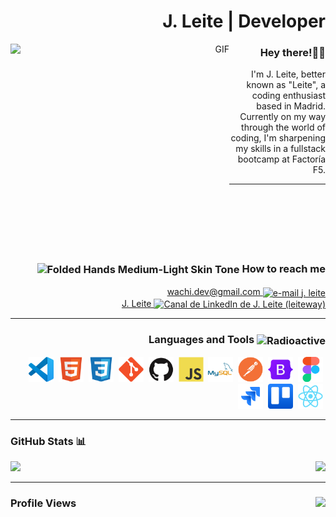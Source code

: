  <div align="right">
  
# J. Leite | Developer 
 
 <img align="left" alt="GIF" src="https://user-images.githubusercontent.com/74038190/235224431-e8c8c12e-6826-47f1-89fb-2ddad83b3abf.gif" width="350px" height="350px"/>


   
### Hey there!👋🏼<br>
I'm J. Leite, better known as "Leite", a coding enthusiast based in Madrid.
<br>
Currently on my way through the world of coding, I'm sharpening my skills in a fullstack bootcamp at Factoría F5.


 
***


### <img align="center" src="https://raw.githubusercontent.com/Tarikul-Islam-Anik/Animated-Fluent-Emojis/master/Emojis/Hand%20gestures/Folded%20Hands%20Medium-Light%20Skin%20Tone.png" alt="Folded Hands Medium-Light Skin Tone" width="25" height="25" /> How to reach me
<p align="right">
<a href="mailto:wachi.dev@gmail.com" target="blank"> wachi.dev@gmail.com <img align="center" src="https://raw.githubusercontent.com/Tarikul-Islam-Anik/Animated-Fluent-Emojis/master/Emojis/Objects/E-Mail.png" alt="e-mail j. leite" width="35px" height="35px" /></a>
<br><a href="https://www.linkedin.com/in/leite-dev" target="blank"> J. Leite <img align="center" src="https://cdn-icons-png.flaticon.com/256/174/174857.png" alt="Canal de LinkedIn de J. Leite (leiteway)" height="27px" width="27px" /></a>

***
  
### Languages and Tools <img align="center" src="https://raw.githubusercontent.com/Tarikul-Islam-Anik/Animated-Fluent-Emojis/master/Emojis/Symbols/Radioactive.png" alt="Radioactive" width="25" height="25" /> 
<div>
    <img src="https://github.com/devicons/devicon/blob/master/icons/vscode/vscode-original.svg" title="VSCODE" alt="VSCODE" width="40" height="40"/>&nbsp;
    <img src="https://github.com/devicons/devicon/blob/master/icons/html5/html5-original.svg" title="HTML5" alt="HTML" width="40" height="40"/>&nbsp;
    <img src="https://github.com/devicons/devicon/blob/master/icons/css3/css3-original.svg" title="css3" alt="css3" width="40" height="40"/>&nbsp;
    <img src="https://github.com/devicons/devicon/blob/master/icons/git/git-original.svg"  title="GIT" alt="GIT" width="40" height="40"/>&nbsp;
    <img src="https://github.com/devicons/devicon/blob/master/icons/github/github-original.svg" title="github" alt="github" width="40" height="40"/>&nbsp;
    <img src="https://github.com/devicons/devicon/blob/master/icons/javascript/javascript-original.svg" title="JS" alt="JS" width="40" height="40"/>&nbsp;
    <img src="https://github.com/devicons/devicon/blob/master/icons/mysql/mysql-original-wordmark.svg" title="mysql" alt="mysql" width="40" height="40"/>&nbsp;
    <img src="https://github.com/devicons/devicon/blob/master/icons/postman/postman-original.svg" title="postman" alt="postman" width="40" height="40"/>&nbsp;
    <img src="https://github.com/devicons/devicon/blob/master/icons/bootstrap/bootstrap-original.svg" title="bootstrap" alt="bootstrap" width="40" height="40"/>&nbsp;
    <img src="https://github.com/devicons/devicon/blob/master/icons/figma/figma-original.svg" title="figma" alt="figma" width="40" height="40"/>&nbsp;
    <img src="https://github.com/devicons/devicon/blob/master/icons/jira/jira-original.svg" title="jira" alt="jira" width="40" height="40"/>&nbsp;
    <img src="https://github.com/devicons/devicon/blob/master/icons/trello/trello-original.svg" title="trello" alt="trello" width="40" height="40"/>&nbsp;
    <img src="https://github.com/devicons/devicon/blob/master/icons/react/react-original.svg" title="react" alt="react" width="40" height="40"/>&nbsp;
</div>

***
<span align="left">
  
### GitHub Stats 📊 

<img align="left" src="https://github-readme-stats.vercel.app/api/top-langs/?username=leiteway&layout=compact&theme=transparent">
<img src="https://github-readme-stats.vercel.app/api?username=leiteway&show_icons=true&theme=transparent">

***
<span float="left">
 
### Profile Views   <img height="25" align="right" src="https://profile-counter.glitch.me/leiteway/count.svg" />

</span>

</div>
